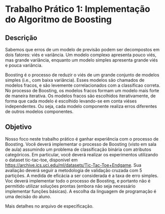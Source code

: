 # Trabalho Prático 1:  Implementação do Algoritmo de Boosting
## Descrição

Sabemos que erros de um modelo de previsão podem ser decompostos em dois fatores: viés e variância. Um modelo complexo apresenta pouco viés, mas grande variância, enquanto um modelo simples apresenta grande viés e pouca variância.

Boosting é o processo de reduzir o viés de um grande conjunto de modelos simples (i.e., com baixa variância). Esses modelos são chamados de modelos fracos, e são levemente correlacionados com a classificao correta. No processo de Boosting, os modelos fracos formam um modelo mais forte de maneira iterativa. Os modelos fracos são escolhidos iterativamente, de forma que cada modelo é escolhido levando-se em conta viéses independentes. Ou seja, cada modelo componente realiza erros diferentes de outros modelos componentes.

## Objetivo

Nosso foco neste trabalho prático é ganhar experiência com o processo de Boosting. Você deverá implementar o processo de Boosting (visto em sala de aula) assumindo um problema de classificação binária com atributos categóricos. Em particular, você deverá realizar os experimentos utilizando o dataset tic-tac-toe, disponível em https://archive.ics.uci.edu/ml/datasets/Tic-Tac-Toe+Endgame. Sua avaliação deverá seguir a metodologia de validação cruzada com 5 partições. A medida de eficácia a ser considerada é a taxa de erro simples. Voc deverá implementar todo o processo de Boosting, e portanto não é permitido utilizar soluções prontas (embora não seja necessário implementar funções básicas). A escolha da linguagem de programação é uma decisão do aluno.

Mais detalhes no arquivo de especificação.
